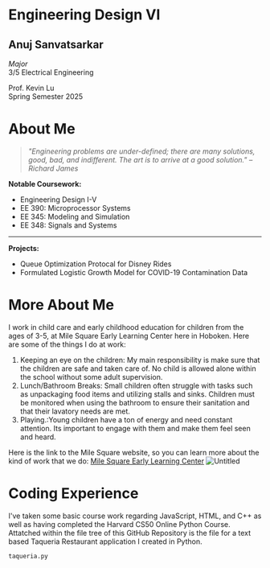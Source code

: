 # Engineering Design VI
## Anuj Sanvatsarkar 

*Major* \
3/5 Electrical Engineering

Prof. Kevin Lu \
Spring Semester 2025

# About Me
> *"Engineering problems are under-defined; there are many solutions, good, bad, and indifferent. The art is to arrive at a good solution." – Richard James*

**Notable Coursework:**
- Engineering Design I-V
- EE 390: Microprocessor Systems
- EE 345: Modeling and Simulation
- EE 348: Signals and Systems
---
**Projects:**
- Queue Optimization Protocal for Disney Rides
- Formulated Logistic Growth Model for COVID-19 Contamination Data

# More About Me

I work in child care and early childhood education for children from the ages of 3-5, at Mile Square Early Learning Center here in Hoboken. Here are some of the things I do at work:

1. Keeping an eye on the children: My main responsibility is make sure that the children are safe and taken care of. No child is allowed alone within the school without some adult supervision.
2. Lunch/Bathroom Breaks: Small children often struggle with tasks such as unpackaging food items and utilizing stalls and sinks. Children must be monitored when using the bathroom to ensure their sanitation and that their lavatory needs are met.
3. Playing.:Young children have a ton of energy and need constant attention. Its important to engage with them and make them feel seen and heard.

Here is the link to the Mile Square website, so you can learn more about the kind of work that we do: 
[Mile Square Early Learning Center](https://www.mselc1979.org/)
![Untitled](https://github.com/user-attachments/assets/ba868a34-6263-4bfd-8a1f-c26d02293b9a)

# Coding Experience 
I've taken some basic course work regarding JavaScript, HTML, and C++ as well as having completed the Harvard CS50 Online Python Course. Attatched within the file tree of this GitHub Repository is the file for a text based Taqueria Restaurant application I created in Python. 

`taqueria.py` 
  
  


